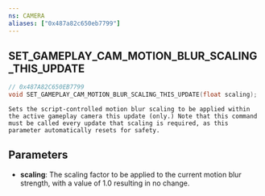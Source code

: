 ```yaml
---
ns: CAMERA
aliases: ["0x487a82c650eb7799"]
---
```

## SET_GAMEPLAY_CAM_MOTION_BLUR_SCALING_THIS_UPDATE

```c
// 0x487A82C650EB7799
void SET_GAMEPLAY_CAM_MOTION_BLUR_SCALING_THIS_UPDATE(float scaling);
```

```
Sets the script-controlled motion blur scaling to be applied within the active gameplay camera this update (only.) Note that this command must be called every update that scaling is required, as this parameter automatically resets for safety.
```

## Parameters
* **scaling**: The scaling factor to be applied to the current motion blur strength, with a value of 1.0 resulting in no change.
